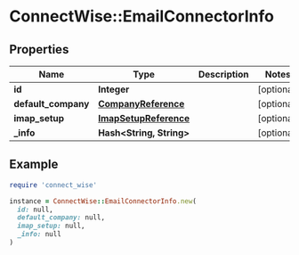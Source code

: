 # ConnectWise::EmailConnectorInfo

## Properties

| Name | Type | Description | Notes |
| ---- | ---- | ----------- | ----- |
| **id** | **Integer** |  | [optional] |
| **default_company** | [**CompanyReference**](CompanyReference.md) |  | [optional] |
| **imap_setup** | [**ImapSetupReference**](ImapSetupReference.md) |  | [optional] |
| **_info** | **Hash&lt;String, String&gt;** |  | [optional] |

## Example

```ruby
require 'connect_wise'

instance = ConnectWise::EmailConnectorInfo.new(
  id: null,
  default_company: null,
  imap_setup: null,
  _info: null
)
```

